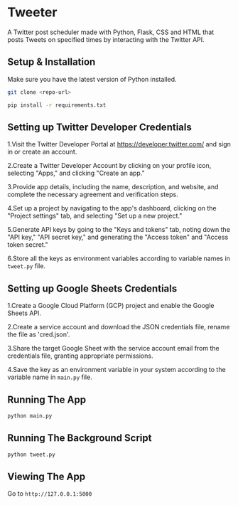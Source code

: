 # Tweeter
A Twitter post scheduler made with Python, Flask, CSS and HTML that posts Tweets on specified times by interacting with the Twitter API.

## Setup & Installation

Make sure you have the latest version of Python installed.

```bash
git clone <repo-url>
```

```bash
pip install -r requirements.txt
```
## Setting up Twitter Developer Credentials

1.Visit the Twitter Developer Portal at https://developer.twitter.com/ and sign in or create an account.

2.Create a Twitter Developer Account by clicking on your profile icon, selecting "Apps," and clicking "Create an app."

3.Provide app details, including the name, description, and website, and complete the necessary agreement and verification steps.

4.Set up a project by navigating to the app's dashboard, clicking on the "Project settings" tab, and selecting "Set up a new project."

5.Generate API keys by going to the "Keys and tokens" tab, noting down the "API key," "API secret key," and generating the "Access token" and "Access token secret."

6.Store all the keys as environment variables according to variable names in `tweet.py` file.

## Setting up Google Sheets Credentials

1.Create a Google Cloud Platform (GCP) project and enable the Google Sheets API.

2.Create a service account and download the JSON credentials file, rename the file as 'cred.json'.

3.Share the target Google Sheet with the service account email from the credentials file, granting appropriate permissions.

4.Save the key as an environment variable in your system according to the variable name in `main.py` file.


## Running The App

```bash
python main.py
```

## Running The Background Script

```bash
python tweet.py
```

## Viewing The App

Go to `http://127.0.0.1:5000`
